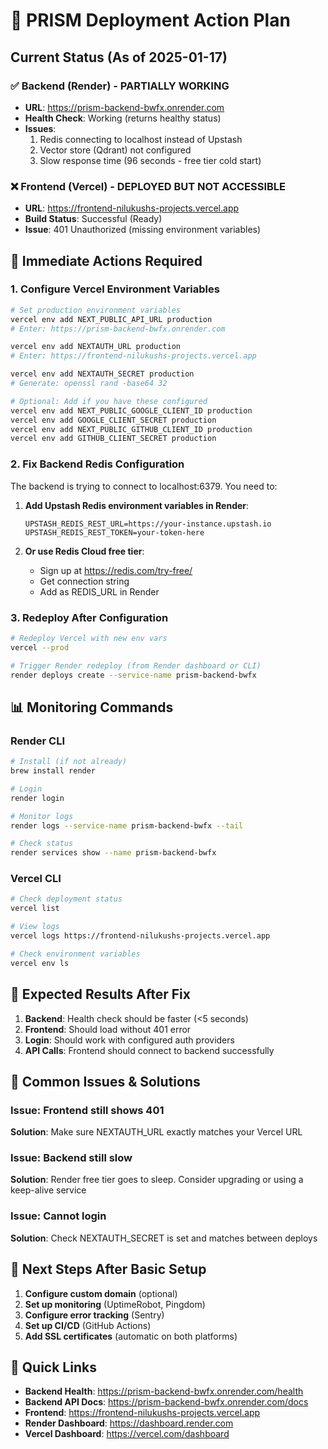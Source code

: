 # 🚀 PRISM Deployment Action Plan

## Current Status (As of 2025-01-17)

### ✅ Backend (Render) - PARTIALLY WORKING
- **URL**: https://prism-backend-bwfx.onrender.com
- **Health Check**: Working (returns healthy status)
- **Issues**:
  1. Redis connecting to localhost instead of Upstash
  2. Vector store (Qdrant) not configured
  3. Slow response time (96 seconds - free tier cold start)

### ❌ Frontend (Vercel) - DEPLOYED BUT NOT ACCESSIBLE
- **URL**: https://frontend-nilukushs-projects.vercel.app
- **Build Status**: Successful (Ready)
- **Issue**: 401 Unauthorized (missing environment variables)

## 🔧 Immediate Actions Required

### 1. Configure Vercel Environment Variables

```bash
# Set production environment variables
vercel env add NEXT_PUBLIC_API_URL production
# Enter: https://prism-backend-bwfx.onrender.com

vercel env add NEXTAUTH_URL production
# Enter: https://frontend-nilukushs-projects.vercel.app

vercel env add NEXTAUTH_SECRET production
# Generate: openssl rand -base64 32

# Optional: Add if you have these configured
vercel env add NEXT_PUBLIC_GOOGLE_CLIENT_ID production
vercel env add GOOGLE_CLIENT_SECRET production
vercel env add NEXT_PUBLIC_GITHUB_CLIENT_ID production
vercel env add GITHUB_CLIENT_SECRET production
```

### 2. Fix Backend Redis Configuration

The backend is trying to connect to localhost:6379. You need to:

1. **Add Upstash Redis environment variables in Render**:
   ```
   UPSTASH_REDIS_REST_URL=https://your-instance.upstash.io
   UPSTASH_REDIS_REST_TOKEN=your-token-here
   ```

2. **Or use Redis Cloud free tier**:
   - Sign up at https://redis.com/try-free/
   - Get connection string
   - Add as REDIS_URL in Render

### 3. Redeploy After Configuration

```bash
# Redeploy Vercel with new env vars
vercel --prod

# Trigger Render redeploy (from Render dashboard or CLI)
render deploys create --service-name prism-backend-bwfx
```

## 📊 Monitoring Commands

### Render CLI
```bash
# Install (if not already)
brew install render

# Login
render login

# Monitor logs
render logs --service-name prism-backend-bwfx --tail

# Check status
render services show --name prism-backend-bwfx
```

### Vercel CLI
```bash
# Check deployment status
vercel list

# View logs
vercel logs https://frontend-nilukushs-projects.vercel.app

# Check environment variables
vercel env ls
```

## 🎯 Expected Results After Fix

1. **Backend**: Health check should be faster (<5 seconds)
2. **Frontend**: Should load without 401 error
3. **Login**: Should work with configured auth providers
4. **API Calls**: Frontend should connect to backend successfully

## 🚨 Common Issues & Solutions

### Issue: Frontend still shows 401
**Solution**: Make sure NEXTAUTH_URL exactly matches your Vercel URL

### Issue: Backend still slow
**Solution**: Render free tier goes to sleep. Consider upgrading or using a keep-alive service

### Issue: Cannot login
**Solution**: Check NEXTAUTH_SECRET is set and matches between deploys

## 📝 Next Steps After Basic Setup

1. **Configure custom domain** (optional)
2. **Set up monitoring** (UptimeRobot, Pingdom)
3. **Configure error tracking** (Sentry)
4. **Set up CI/CD** (GitHub Actions)
5. **Add SSL certificates** (automatic on both platforms)

## 🔗 Quick Links

- **Backend Health**: https://prism-backend-bwfx.onrender.com/health
- **Backend API Docs**: https://prism-backend-bwfx.onrender.com/docs
- **Frontend**: https://frontend-nilukushs-projects.vercel.app
- **Render Dashboard**: https://dashboard.render.com
- **Vercel Dashboard**: https://vercel.com/dashboard